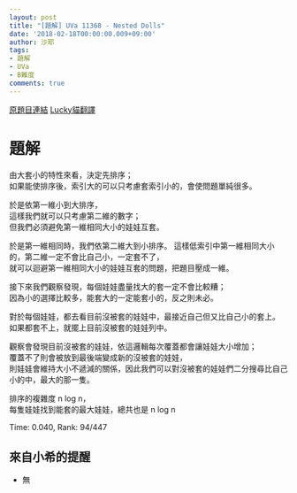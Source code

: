 ```yaml
---
layout: post
title: "[題解] UVa 11368 - Nested Dolls"
date: '2018-02-18T00:00:00.009+09:00'
author: 沙耶
tags:
- 題解
- UVa
- B難度
comments: true
---
```


[原題目連結](https://uva.onlinejudge.org/index.php?option=com_onlinejudge&Itemid=8&category=24&page=show_problem&problem=2353)
[Lucky貓翻譯](http://luckycat.kshs.kh.edu.tw/homework/q11368.htm)

# 題解

由大套小的特性來看，決定先排序；  
如果能使排序後，索引大的可以只考慮套索引小的，會使問題單純很多。

於是依第一維小到大排序，  
這樣我們就可以只考慮第二維的數字；  
但我們必須避免第一維相同大小的娃娃互套。

於是第一維相同時，我們依第二維大到小排序。
這樣低索引中第一維相同大小的，第二維一定不會比自己小，一定套不了，  
就可以迴避第一維相同大小的娃娃互套的問題，把題目壓成一維。

接下來我們觀察發現，每個娃娃盡量找大的套一定不會比較糟；  
因為小的選擇比較多，能套大的一定能套小的，反之則未必。

對於每個娃娃，都去看目前沒被套的娃娃中，最接近自己但又比自己小的套上。  
如果都套不上，就擺上目前沒被套的娃娃列中。  

觀察會發現目前沒被套的娃娃，依這邏輯每次覆蓋都會讓娃娃大小增加；  
覆蓋不了則會被放到最後端變成新的沒被套的娃娃，  
則娃娃會維持大小不遞減的關係，因此我們可以對沒被套的娃娃們二分搜尋比自己小的中，最大的那一隻。

排序的複雜度 n log n，  
每隻娃娃找到能套的最大娃娃，總共也是 n log n

Time: 0.040, Rank: 94/447

## 來自小希的提醒

- 無